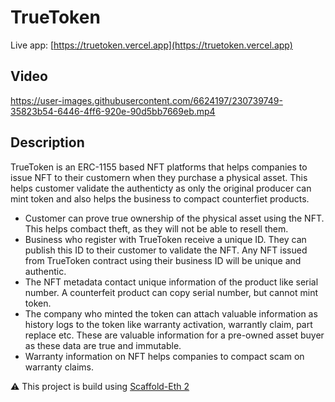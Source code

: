 # TrueToken

Live app: [https://truetoken.vercel.app](https://truetoken.vercel.app)

## Video
https://user-images.githubusercontent.com/6624197/230739749-35823b54-6446-4ff6-920e-90d5bb7669eb.mp4

## Description
TrueToken is an ERC-1155 based NFT platforms that helps companies to issue NFT to their customern when they purchase a physical asset. This helps customer validate the authenticty as only the original producer can mint token and also helps the business to compact counterfiet products.

- Customer can prove true ownership of the physical asset using the NFT. This helps combact theft, as they will not be able to resell them.
- Business who register with TrueToken receive a unique ID. They can publish this ID to their customer to validate the NFT. Any NFT issued from TrueToken contract using their business ID will be unique and authentic.
- The NFT metadata contact unique information of the product like serial number. A counterfeit product can copy serial number, but cannot mint token.
- The company who minted the token can attach valuable information as history logs to the token like warranty activation, warrantly claim, part replace etc. These are valuable information for a pre-owned asset buyer as these data are true and immutable.
- Warranty information on NFT helps companies to compact scam on warranty claims.

⚠️ This project is build using [Scaffold-Eth 2](https://github.com/scaffold-eth/se-2)
